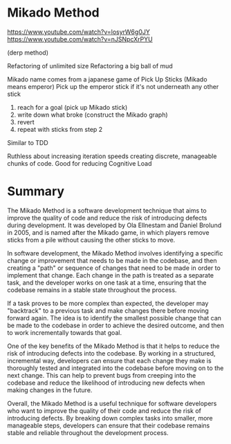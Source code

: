 # Mikado Method

https://www.youtube.com/watch?v=losyrW6g0JY
https://www.youtube.com/watch?v=nJSNpcXrPYU


(derp method)

Refactoring of unlimited size
Refactoring a big ball of mud

Mikado name comes from a japanese game of Pick Up Sticks (Mikado means emperor) Pick up the emperor stick if it's not underneath any other stick

1. reach for a goal (pick up Mikado stick)
2. write down what broke (construct the Mikado graph)
3. revert
4. repeat with sticks from step 2

Similar to TDD

Ruthless about increasing iteration speeds creating discrete, manageable chunks of code.
Good for reducing Cognitive Load

# Summary
The Mikado Method is a software development technique that aims to improve the quality of code and reduce the risk of introducing defects during development. It was developed by Ola Ellnestam and Daniel Brolund in 2005, and is named after the Mikado game, in which players remove sticks from a pile without causing the other sticks to move.

In software development, the Mikado Method involves identifying a specific change or improvement that needs to be made in the codebase, and then creating a "path" or sequence of changes that need to be made in order to implement that change. Each change in the path is treated as a separate task, and the developer works on one task at a time, ensuring that the codebase remains in a stable state throughout the process.

If a task proves to be more complex than expected, the developer may "backtrack" to a previous task and make changes there before moving forward again. The idea is to identify the smallest possible change that can be made to the codebase in order to achieve the desired outcome, and then to work incrementally towards that goal.

One of the key benefits of the Mikado Method is that it helps to reduce the risk of introducing defects into the codebase. By working in a structured, incremental way, developers can ensure that each change they make is thoroughly tested and integrated into the codebase before moving on to the next change. This can help to prevent bugs from creeping into the codebase and reduce the likelihood of introducing new defects when making changes in the future.

Overall, the Mikado Method is a useful technique for software developers who want to improve the quality of their code and reduce the risk of introducing defects. By breaking down complex tasks into smaller, more manageable steps, developers can ensure that their codebase remains stable and reliable throughout the development process.